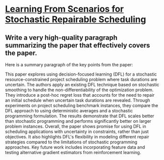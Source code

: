 # [Learning From Scenarios for Stochastic Repairable Scheduling](https://arxiv.org/abs/2312.03492)

## Write a very high-quality paragraph summarizing the paper that effectively covers the paper.

 Here is a summary paragraph of the key points from the paper:

This paper explores using decision-focused learning (DFL) for a stochastic resource-constrained project scheduling problem where task durations are uncertain. The authors apply an existing DFL technique based on stochastic smoothing to handle the non-differentiability of the optimization problem. They introduce a post-hoc regret loss that accounts for the need to repair an initial schedule when uncertain task durations are revealed. Through experiments on project scheduling benchmark instances, they compare the DFL approach to using deterministic averages and a stochastic programming formulation. The results demonstrate that DFL scales better than stochastic programming and performs significantly better on larger problem instances. Overall, the paper shows promise for using DFL in scheduling applications with uncertainty in constraints, rather than just objectives. It also highlights DFL's flexibility in modeling different repair strategies compared to the limitations of stochastic programming approaches. Key future work includes incorporating feature data and testing alternative gradient estimators from reinforcement learning.
